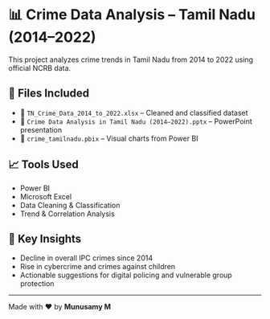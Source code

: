 # 📊 Crime Data Analysis – Tamil Nadu (2014–2022)

This project analyzes crime trends in Tamil Nadu from 2014 to 2022 using official NCRB data.

## 📁 Files Included
- 🔸 `TN_Crime_Data_2014_to_2022.xlsx` – Cleaned and classified dataset
- 🔸 `Crime Data Analysis in Tamil Nadu (2014–2022).pptx` – PowerPoint presentation
- 🔸 `crime_tamilnadu.pbix` – Visual charts from Power BI

## 📈 Tools Used
- Power BI
- Microsoft Excel
- Data Cleaning & Classification
- Trend & Correlation Analysis

## 📌 Key Insights
- Decline in overall IPC crimes since 2014
- Rise in cybercrime and crimes against children
- Actionable suggestions for digital policing and vulnerable group protection

---

Made with ❤️ by **Munusamy M**
